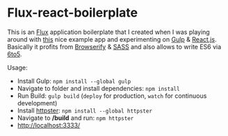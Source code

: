 # Flux-react-boilerplate

This is an [Flux](http://facebook.github.io/flux/) application boilerplate that I created when I was playing around with [this](http://github.com/eggheadio/egghead-react-flux-example) nice example app and experimenting on [Gulp](http://gulpjs.com/) & [React.js](http://facebook.github.io/react/). Basically it profits from [Browserify](http://browserify.org/) & [SASS](http://sass-lang.com/) and also allows to write ES6 via [6to5](https://6to5.org/).

Usage:
- Install Gulp: ``npm install --global gulp``
- Navigate to folder and install dependencies: ``npm install``
- Run Build: ``gulp build`` (``deploy`` for production, ``watch`` for continuous development)
- Install [httpster](http://httpster.net/): ``npm install --global httpster``
- Navigate to **/build** and run: ``npm httpster``
- [http://localhost:3333/](http://localhost:3333/)
